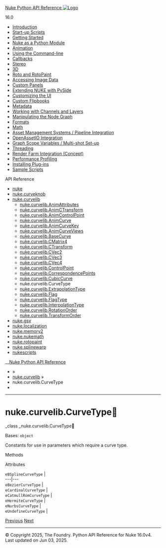 [ Nuke Python API Reference ![Logo](../_static/NukeApp128.png) ](../index.html)

16.0 

  * [Introduction](../intro.html)
  * [Start-up Scripts](../startup.html)
  * [Getting Started](../basics.html)
  * [Nuke as a Python Module](../nuke_as_python_module.html)
  * [Animation](../animation.html)
  * [Using the Command-line](../command_line.html)
  * [Callbacks](../callbacks.html)
  * [Stereo](../stereo.html)
  * [3D](../3D.html)
  * [Roto and RotoPaint](../rotopaint.html)
  * [Accessing Image Data](../image_data.html)
  * [Custom Panels](../custom_panels.html)
  * [Extending NUKE with PySide](../custom_panels.html#extending-nuke-with-pyside)
  * [Customizing the UI](../custom_ui.html)
  * [Custom Flipbooks](../flipbook.html)
  * [Metadata](../metadata.html)
  * [Working with Channels and Layers](../channels.html)
  * [Manipulating the Node Graph](../dag.html)
  * [Formats](../formats.html)
  * [Math](../math.html)
  * [Asset Management Systems / Pipeline Integration](../asset.html)
  * [OpenAssetIO Integration](../openassetio.html)
  * [Graph Scope Variables / Multi-shot Set-up](../gsv.html)
  * [Threading](../threading.html)
  * [Render Farm Integration (Concept)](../render_farm.html)
  * [Performance Profiling](../performance.html)
  * [Installing Plug-ins](../installing_plugins.html)
  * [Sample Scripts](../samples.html)



API Reference

  * [nuke](nuke.html)
  * [nuke.curveknob](nuke.curveknob.html)
  * [nuke.curvelib](nuke.curvelib.html)
    * [nuke.curvelib.AnimAttributes](nuke.curvelib.AnimAttributes.html)
    * [nuke.curvelib.AnimCTransform](nuke.curvelib.AnimCTransform.html)
    * [nuke.curvelib.AnimControlPoint](nuke.curvelib.AnimControlPoint.html)
    * [nuke.curvelib.AnimCurve](nuke.curvelib.AnimCurve.html)
    * [nuke.curvelib.AnimCurveKey](nuke.curvelib.AnimCurveKey.html)
    * [nuke.curvelib.AnimCurveViews](nuke.curvelib.AnimCurveViews.html)
    * [nuke.curvelib.BaseCurve](nuke.curvelib.BaseCurve.html)
    * [nuke.curvelib.CMatrix4](nuke.curvelib.CMatrix4.html)
    * [nuke.curvelib.CTransform](nuke.curvelib.CTransform.html)
    * [nuke.curvelib.CVec2](nuke.curvelib.CVec2.html)
    * [nuke.curvelib.CVec3](nuke.curvelib.CVec3.html)
    * [nuke.curvelib.CVec4](nuke.curvelib.CVec4.html)
    * [nuke.curvelib.ControlPoint](nuke.curvelib.ControlPoint.html)
    * [nuke.curvelib.CorrespondencePoints](nuke.curvelib.CorrespondencePoints.html)
    * [nuke.curvelib.CubicCurve](nuke.curvelib.CubicCurve.html)
    * nuke.curvelib.CurveType
    * [nuke.curvelib.ExtrapolationType](nuke.curvelib.ExtrapolationType.html)
    * [nuke.curvelib.Flag](nuke.curvelib.Flag.html)
    * [nuke.curvelib.FlagType](nuke.curvelib.FlagType.html)
    * [nuke.curvelib.InterpolationType](nuke.curvelib.InterpolationType.html)
    * [nuke.curvelib.RotationOrder](nuke.curvelib.RotationOrder.html)
    * [nuke.curvelib.TransformOrder](nuke.curvelib.TransformOrder.html)
  * [nuke.gsv](nuke.gsv.html)
  * [nuke.localization](nuke.localization.html)
  * [nuke.memory2](nuke.memory2.html)
  * [nuke.nukemath](nuke.nukemath.html)
  * [nuke.rotopaint](nuke.rotopaint.html)
  * [nuke.splinewarp](nuke.splinewarp.html)
  * [nukescripts](nukescripts.html)



__[Nuke Python API Reference](../index.html)

  * [](../index.html) »
  * [nuke.curvelib](nuke.curvelib.html) »
  * nuke.curvelib.CurveType
  * 


* * *

# nuke.curvelib.CurveType

_class _nuke.curvelib.CurveType
    

Bases: `object`

Constants for use in parameters which require a curve type.

Methods

Attributes

`eBSplineCurveType` |   
---|---  
`eBezierCurveType` |   
`eCardinalCurveType` |   
`eCatmullRomCurveType` |   
`eHermiteCurveType` |   
`eNurbsCurveType` |   
`eUndefineCurveType` |   
  
[ Previous](nuke.curvelib.CubicCurve.html "nuke.curvelib.CubicCurve") [Next ](nuke.curvelib.ExtrapolationType.html "nuke.curvelib.ExtrapolationType")

* * *

© Copyright 2025, The Foundry. Python API Reference for Nuke 16.0v4. Last updated on Jun 03, 2025. 
